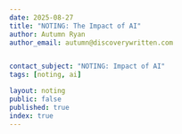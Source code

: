 ```yaml
---
date: 2025-08-27
title: "NOTING: The Impact of AI"
author: Autumn Ryan
author_email: autumn@discoverywritten.com


contact_subject: "NOTING: Impact of AI"
tags: [noting, ai]

layout: noting
public: false
published: true
index: true
---
```

